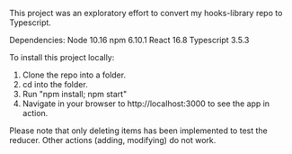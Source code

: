 This project was an exploratory effort to convert my hooks-library repo to Typescript.

Dependencies:
Node 10.16
npm 6.10.1
React 16.8
Typescript 3.5.3

To install this project locally:

1. Clone the repo into a folder.
2. cd into the folder.
3. Run "npm install; npm start"
4. Navigate in your browser to http://localhost:3000 to see the app in action.

Please note that only deleting items has been implemented to test the reducer. Other actions (adding, modifying) do not work.
